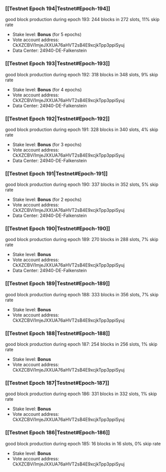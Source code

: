 ### [[Testnet Epoch 194|Testnet#Epoch-194]]
good block production during epoch 193: 244 blocks in 272 slots, 11% skip rate
* Stake level: **Bonus** (for 5 epochs)
* Vote account address: CkXZCBVi1mjeJXXUA76aHVT2sB4E9xcjkTpp3ppiSyuj
* Data Center: 24940-DE-Falkenstein
### [[Testnet Epoch 193|Testnet#Epoch-193]]
good block production during epoch 192: 318 blocks in 348 slots, 9% skip rate
* Stake level: **Bonus** (for 4 epochs)
* Vote account address: CkXZCBVi1mjeJXXUA76aHVT2sB4E9xcjkTpp3ppiSyuj
* Data Center: 24940-DE-Falkenstein
### [[Testnet Epoch 192|Testnet#Epoch-192]]
good block production during epoch 191: 328 blocks in 340 slots, 4% skip rate
* Stake level: **Bonus** (for 3 epochs)
* Vote account address: CkXZCBVi1mjeJXXUA76aHVT2sB4E9xcjkTpp3ppiSyuj
* Data Center: 24940-DE-Falkenstein
### [[Testnet Epoch 191|Testnet#Epoch-191]]
good block production during epoch 190: 337 blocks in 352 slots, 5% skip rate
* Stake level: **Bonus** (for 2 epochs)
* Vote account address: CkXZCBVi1mjeJXXUA76aHVT2sB4E9xcjkTpp3ppiSyuj
* Data Center: 24940-DE-Falkenstein
### [[Testnet Epoch 190|Testnet#Epoch-190]]
good block production during epoch 189: 270 blocks in 288 slots, 7% skip rate
* Stake level: **Bonus**
* Vote account address: CkXZCBVi1mjeJXXUA76aHVT2sB4E9xcjkTpp3ppiSyuj
* Data Center: 24940-DE-Falkenstein
### [[Testnet Epoch 189|Testnet#Epoch-189]]
good block production during epoch 188: 333 blocks in 356 slots, 7% skip rate
* Stake level: **Bonus**
* Vote account address: CkXZCBVi1mjeJXXUA76aHVT2sB4E9xcjkTpp3ppiSyuj
### [[Testnet Epoch 188|Testnet#Epoch-188]]
good block production during epoch 187: 254 blocks in 256 slots, 1% skip rate
* Stake level: **Bonus**
* Vote account address: CkXZCBVi1mjeJXXUA76aHVT2sB4E9xcjkTpp3ppiSyuj
### [[Testnet Epoch 187|Testnet#Epoch-187]]
good block production during epoch 186: 331 blocks in 332 slots, 1% skip rate
* Stake level: **Bonus**
* Vote account address: CkXZCBVi1mjeJXXUA76aHVT2sB4E9xcjkTpp3ppiSyuj
### [[Testnet Epoch 186|Testnet#Epoch-186]]
good block production during epoch 185: 16 blocks in 16 slots, 0% skip rate
* Stake level: **Bonus**
* Vote account address: CkXZCBVi1mjeJXXUA76aHVT2sB4E9xcjkTpp3ppiSyuj